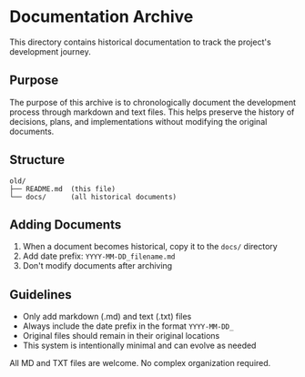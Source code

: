 # Documentation Archive

This directory contains historical documentation to track the project's development journey.

## Purpose

The purpose of this archive is to chronologically document the development process through markdown and text files. This helps preserve the history of decisions, plans, and implementations without modifying the original documents.

## Structure

```
old/
├── README.md  (this file)
└── docs/      (all historical documents)
```

## Adding Documents

1. When a document becomes historical, copy it to the `docs/` directory
2. Add date prefix: `YYYY-MM-DD_filename.md`
3. Don't modify documents after archiving

## Guidelines

- Only add markdown (.md) and text (.txt) files
- Always include the date prefix in the format `YYYY-MM-DD_`
- Original files should remain in their original locations
- This system is intentionally minimal and can evolve as needed

All MD and TXT files are welcome. No complex organization required.
